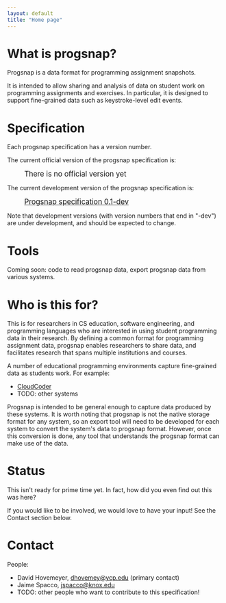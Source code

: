 ```yaml
---
layout: default
title: "Home page"
---
```


# What is progsnap?

Progsnap is a data format for programming assignment snapshots.

It is intended to allow sharing and analysis of data on student work on programming assignments and exercises.  In particular, it is designed to support fine-grained data such as keystroke-level edit events.

# Specification

Each progsnap specification has a version number.

The current official version of the progsnap specification is:

<div style="margin-left: 40px;"><span style="font-size: 120%;">There is no official version yet</span></div>

The current development version of the progsnap specification is:

<div style="margin-left: 40px;"><a style="font-size: 120%;" href="spec-0.1-dev.html">Progsnap specification 0.1-dev</a></div>

Note that development versions (with version numbers that end in "-dev") are under development, and should be expected to change.

# Tools

Coming soon: code to read progsnap data, export progsnap data from various systems.

# Who is this for?

This is for researchers in CS education, software engineering, and programming languages who are interested in using student programming data in their research.  By defining a common format for programming assignment data, progsnap enables researchers to share data, and facilitates research that spans multiple institutions and courses.

A number of educational programming environments capture fine-grained data as students work.  For example:

* [CloudCoder](http://cloudcoder.org)
* TODO: other systems

Progsnap is intended to be general enough to capture data produced by these systems.  It is worth noting that progsnap is not the native storage format for any system, so an export tool will need to be developed for each system to convert the system's data to progsnap format.  However, once this conversion is done, any tool that understands the progsnap format can make use of the data.

# Status

This isn't ready for prime time yet.  In fact, how did you even find out this was here?

If you would like to be involved, we would love to have your input!  See the Contact section below.

# Contact

People:

* David Hovemeyer, <dhovemey@ycp.edu> (primary contact)
* Jaime Spacco, <jspacco@knox.edu>
* TODO: other people who want to contribute to this specification!

<!-- vim:set wrap: ­-->
<!-- vim:set linebreak: -->
<!-- vim:set nolist: -->
